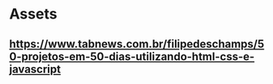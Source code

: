# Assets

## https://www.tabnews.com.br/filipedeschamps/50-projetos-em-50-dias-utilizando-html-css-e-javascript
